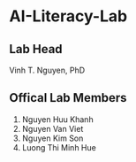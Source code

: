# AI-Literacy-Lab
## Lab Head
Vinh T. Nguyen, PhD

## Offical Lab Members
1. Nguyen Huu Khanh
2. Nguyen Van Viet
3. Nguyen Kim Son
4. Luong Thi Minh Hue

